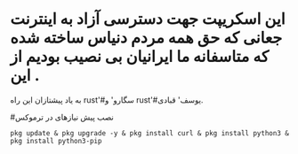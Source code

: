 # این اسکریپت جهت دسترسی آزاد به اینترنت جعانی که حق همه مردم دنیاس ساخته شده که متاسفانه ما ایرانیان بی نصیب بودیم از این .

به یاد پیشتازان این راه rust'#سگارو' و rust'#یوسف' قبادی.


#نصب پیش نیازهای در ترموکس

```
pkg update & pkg upgrade -y & pkg install curl & pkg install python3 & pkg install python3-pip
```
